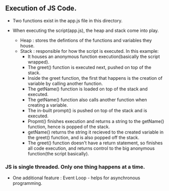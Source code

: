 ## Execution of JS Code.

- Two functions exist in the app.js file in this directory.

- When executing the script(app.js), the heap and stack come into play.
    - Heap : stores the defintions of the functions and variables they house.
    - Stack : responsible for how the script is executed. In this example:
        - It houses an anonymous function execution(basically the script wrapped).
        - The greet() function is executed next, pushed on top of the stack.
        - Inside the greet function, the first that happens is the creation of variable by calling another function.
        - The getName() function is loaded on top of the stack and executed.
        - The getName() function also calls another function when creating a variable.
        - The in-built prompt() is pushed on top of the stack and is executed.
        - Propmt() finishes execution and returns a string to the getName() function, hence is popped of the stack.
        - getName() returns the string it recieved to the created variable in the greet() function, and is also popped off the stack.
        - The greet() function doesn't have a return statement, so finishes all code execution, and returns control to the big anonymous function(the script basically). 

### JS is single threaded. Only one thing happens at a time.

- One additional feature : Event Loop - helps for asynchronous programming. 